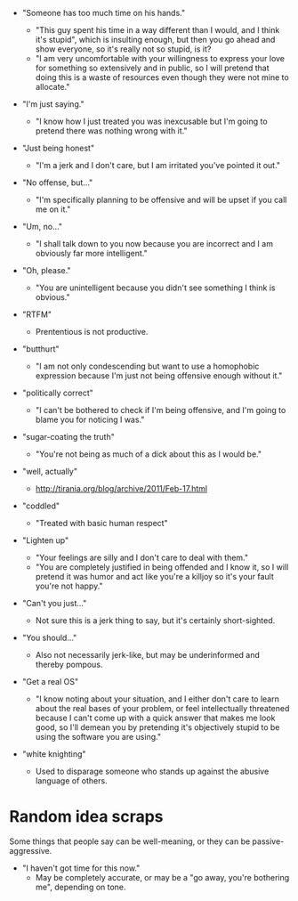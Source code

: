 * "Someone has too much time on his hands."
    * "This guy spent his time in a way different than I would, and I think it's stupid", which is insulting enough, but then you go ahead and show everyone, so it's really not so stupid, is it?
    * "I am very uncomfortable with your willingness to express your love for something so extensively and in public, so I will pretend that doing this is a waste of resources even though they were not mine to allocate."

* "I'm just saying."
    * "I know how I just treated you was inexcusable but I'm going to pretend there was nothing wrong with it."

* "Just being honest"
    * "I'm a jerk and I don't care, but I am irritated you've pointed it out."

* "No offense, but..."
    * "I'm specifically planning to be offensive and will be upset if you call me on it."

* "Um, no..."
    * "I shall talk down to you now because you are incorrect and I am obviously far more intelligent."

* "Oh, please."
    * "You are unintelligent because you didn't see something I think is obvious."

* "RTFM"
    * Prententious is not productive.

* "butthurt"
    * "I am not only condescending but want to use a homophobic expression because I'm just not being offensive enough without it."

* "politically correct"
    * "I can't be bothered to check if I'm being offensive, and I'm going to blame you for noticing I was."

* "sugar-coating the truth"
    * "You're not being as much of a dick about this as I would be."

* "well, actually"
    * http://tirania.org/blog/archive/2011/Feb-17.html

* "coddled"
    * "Treated with basic human respect"

* "Lighten up"
    * "Your feelings are silly and I don't care to deal with them."
    * "You are completely justified in being offended and I know it, so I will pretend it was humor and act like you're a killjoy so it's your fault you're not happy."

* "Can't you just..."
    * Not sure this is a jerk thing to say, but it's certainly short-sighted.

* "You should..."
    * Also not necessarily jerk-like, but may be underinformed and thereby pompous.

* "Get a real OS"
    * "I know noting about your situation, and I either don't care to learn about the real bases of your problem, or feel intellectually threatened because I can't come up with a quick answer that makes me look good, so I'll demean you by pretending it's objectively stupid to be using the software you are using."

* "white knighting"
    * Used to disparage someone who stands up against the abusive language of others.

# Random idea scraps

Some things that people say can be well-meaning, or they can be
passive-aggressive.

* "I haven't got time for this now."
    * May be completely accurate, or may be a "go away, you're bothering me", depending on tone.
